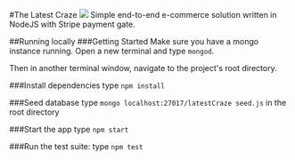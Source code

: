 #The Latest Craze <img src="https://travis-ci.org/accraze/latestCraze.svg?branch=master">
Simple end-to-end e-commerce solution written in NodeJS with Stripe payment gate.


##Running locally
###Getting Started
Make sure you have a mongo instance running.
Open a new terminal and type `mongod`.

Then in another terminal window, navigate to the project's root directory.

###Install dependencies
type `npm install`

###Seed database
type `mongo localhost:27017/latestCraze seed.js` in the root directory

###Start the app
type `npm start`

###Run the test suite:
type `npm test`

